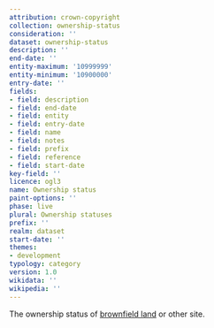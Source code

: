 ```yaml
---
attribution: crown-copyright
collection: ownership-status
consideration: ''
dataset: ownership-status
description: ''
end-date: ''
entity-maximum: '10999999'
entity-minimum: '10900000'
entry-date: ''
fields:
- field: description
- field: end-date
- field: entity
- field: entry-date
- field: name
- field: notes
- field: prefix
- field: reference
- field: start-date
key-field: ''
licence: ogl3
name: Ownership status
paint-options: ''
phase: live
plural: Ownership statuses
prefix: ''
realm: dataset
start-date: ''
themes:
- development
typology: category
version: 1.0
wikidata: ''
wikipedia: ''
---
```


The ownership status of [brownfield land](/dataset/brownfield-land) or other site.